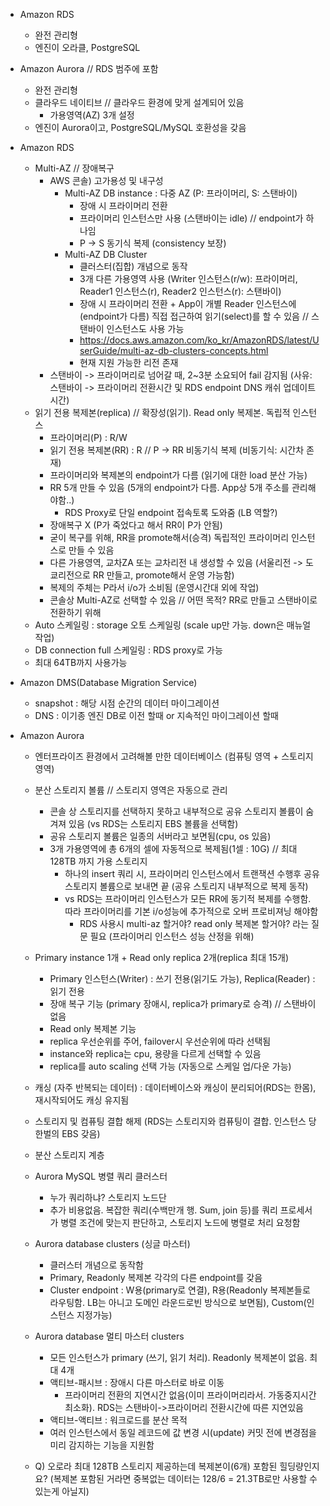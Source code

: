 * Amazon RDS
  * 완전 관리형
  * 엔진이 오라클, PostgreSQL
* Amazon Aurora // RDS 범주에 포함
  * 완전 관리형
  * 클라우드 네이티브 // 클라우드 환경에 맞게 설계되어 있음
    * 가용영역(AZ) 3개 설정
  * 엔진이 Aurora이고, PostgreSQL/MySQL 호환성을 갖음

* Amazon RDS
  * Multi-AZ // 장애복구
    * AWS 콘솔) 고가용성 및 내구성
      * Multi-AZ DB instance : 다중 AZ (P: 프라이머리, S: 스탠바이)
        * 장애 시 프라이머리 전환
        * 프라이머리 인스턴스만 사용 (스탠바이는 idle) // endpoint가 하나임
        * P -> S 동기식 복제 (consistency 보장)
      * Multi-AZ DB Cluster
        * 클러스터(집합) 개념으로 동작
        * 3개 다른 가용영역 사용 (Writer 인스턴스(r/w): 프라이머리, Reader1 인스턴스(r), Reader2 인스턴스(r): 스탠바이)
        * 장애 시 프라이머리 전환 + App이 개별 Reader 인스턴스에(endpoint가 다름) 직접 접근하여 읽기(select)를 할 수 있음 // 스탠바이 인스턴스도 사용 가능
        * https://docs.aws.amazon.com/ko_kr/AmazonRDS/latest/UserGuide/multi-az-db-clusters-concepts.html
        * 현재 지원 가능한 리전 존재
    * 스탠바이 -> 프라이머리로 넘어갈 때, 2~3분 소요되어 fail 감지됨 (사유: 스탠바이 -> 프라이머리 전환시간 및 RDS endpoint DNS 캐쉬 업데이트시간)
  * 읽기 전용 복제본(replica) // 확장성(읽기). Read only 복제본. 독립적 인스턴스
    * 프라이머리(P) : R/W
    * 읽기 전용 복제본(RR) : R // P -> RR 비동기식 복제 (비동기식: 시간차 존재)
    * 프라이머리와 복제본의 endpoint가 다름 (읽기에 대한 load 분산 가능)
    * RR 5개 만들 수 있음 (5개의 endpoint가 다름. App상 5개 주소를 관리해야함..)
      * RDS Proxy로 단일 endpoint 접속토록 도와줌 (LB 역할?)
    * 장애복구 X (P가 죽었다고 해서 RR이 P가 안됨)
    * 굳이 복구를 위해, RR을 promote해서(승격) 독립적인 프라이머리 인스턴스로 만들 수 있음
    * 다른 가용영역, 교차ZA 또는 교차리전 내 생성할 수 있음 (서울리전 -> 도쿄리전으로 RR 만들고, promote해서 운영 가능함)
    * 복제의 주체는 P라서 i/o가 소비됨 (운영시간대 외에 작업)
    * 콘솔상 Multi-AZ로 선택할 수 있음 // 어떤 목적? RR로 만들고 스탠바이로 전환하기 위해
  * Auto 스케일링 : storage 오토 스케일링 (scale up만 가능. down은 매뉴얼 작업)
  * DB connection full 스케일링 : RDS proxy로 가능
  * 최대 64TB까지 사용가능

* Amazon DMS(Database Migration Service)
  * snapshot : 해당 시점 순간의 데이터 마이그레이션
  * DNS : 이기종 엔진 DB로 이전 할때 or 지속적인 마이그레이션 할때

* Amazon Aurora
  * 엔터프라이즈 환경에서 고려해볼 만한 데이터베이스 (컴퓨팅 영역 + 스토리지 영역)
  * 분산 스토리지 볼륨 // 스토리지 영역은 자동으로 관리
    * 콘솔 상 스토리지를 선택하지 못하고 내부적으로 공유 스토리지 볼륨이 숨겨져 있음 (vs RDS는 스토리지 EBS 볼륨을 선택함)
    * 공유 스토리지 볼륨은 일종의 서버라고 보면됨(cpu, os 있음)
    * 3개 가용영역에 총 6개의 셀에 자동적으로 복제됨(1셀 : 10G) // 최대 128TB 까지 가용 스토리지
      * 하나의 insert 쿼리 시, 프라이머리 인스턴스에서 트랜잭션 수행후 공유 스토리지 볼륨으로 보내면 끝 (공유 스토리지 내부적으로 복제 동작)
      * vs RDS는 프라이머리 인스턴스가 모든 RR에 동기적 복제를 수행함. 따라 프라이머리를 기본 i/o성능에 추가적으로 오버 프로비져닝 해야함
        * RDS 사용시 multi-az 할거야? read only 복제본 할거야? 라는 질문 필요 (프라이머리 인스턴스 성능 산정을 위해)
  * Primary instance 1개 + Read only replica 2개(replica 최대 15개)
    * Primary 인스턴스(Writer) : 쓰기 전용(읽기도 가능), Replica(Reader) : 읽기 전용
    * 장애 복구 기능 (primary 장애시, replica가 primary로 승격) // 스탠바이 없음
    * Read only 복제본 기능
    * replica 우선순위를 주어, failover시 우선순위에 따라 선택됨
    * instance와 replica는 cpu, 용량을 다르게 선택할 수 있음
    * replica를 auto scaling 선택 가능 (자동으로 스케일 업/다운 가능)
  * 캐싱 (자주 반복되는 데이터) : 데이터베이스와 캐싱이 분리되어(RDS는 한몸), 재시작되어도 캐싱 유지됨
  * 스토리지 및 컴퓨팅 결합 해제 (RDS는 스토리지와 컴퓨팅이 결합. 인스턴스 당 한벌의 EBS 갖음)
  * 분산 스토리지 계층
  * Aurora MySQL 병렬 쿼리 클러스터
    * 누가 쿼리하냐? 스토리지 노드단
    * 추가 비용없음. 복잡한 쿼리(수백만개 행. Sum, join 등)를 쿼리 프로세서가 병렬 조건에 맞는지 판단하고, 스토리지 노드에 병렬로 처리 요청함
  * Aurora database clusters (싱글 마스터)
    * 클러스터 개념으로 동작함
    * Primary, Readonly 복제본 각각의 다른 endpoint를 갖음
    * Cluster endpoint : W용(primary로 연결), R용(Readonly 복제본들로 라우팅함. LB는 아니고 도메인 라운드로빈 방식으로 보면됨), Custom(인스턴스 지정가능)
  * Aurora database 멀티 마스터 clusters
    * 모든 인스턴스가 primary (쓰기, 읽기 처리). Readonly 복제본이 없음. 최대 4개
    * 액티브-패시브 : 장애시 다른 마스터로 바로 이동
      * 프라이머리 전환의 지연시간 없음(이미 프라이머리라서. 가동중지시간 최소화). RDS는 스탠바이->프라이머리 전환시간에 따른 지연있음
    * 액티브-액티브 : 워크로드를 분산 목적
    * 여러 인스턴스에서 동일 레코드에 값 변경 시(update) 커밋 전에 변경점을 미리 감지하는 기능을 지원함
    
  * Q) 오로라 최대 128TB 스토리지 제공하는데 복제본이(6개) 포함된 힐딩량인지요? (복제본 포함된 거라면 중복없는 데이터는 128/6 = 21.3TB로만 사용할 수 있는게 아닐지)
